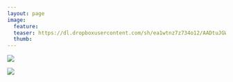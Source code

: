 ```yaml
---
layout: page
image:
  feature:
  teaser: https://dl.dropboxusercontent.com/sh/ea1wtnz7z734o12/AADtuJGWeEqGSQ-_kni48Bnva/luontokuvat/syksy/IMG27788-245px.jpg
  thumb:
---
```


[![](https://dl.dropboxusercontent.com/sh/ea1wtnz7z734o12/AAB7gqWHbL-mrHRy8BQSsvu8a/luontokuvat/syksy/IMG27784-800px.jpg)](https://dl.dropboxusercontent.com/sh/ea1wtnz7z734o12/AAB9BG-tFxYP15_x_jr6_kbxa/luontokuvat/syksy/IMG27784.jpg)

[![](https://dl.dropboxusercontent.com/sh/ea1wtnz7z734o12/AADseprx42S-ZGdjRUl6pT6Ra/luontokuvat/syksy/IMG27788-800px.jpg)](https://dl.dropboxusercontent.com/sh/ea1wtnz7z734o12/AABbvljuMnYwZGyN_wMncBtSa/luontokuvat/syksy/IMG27788.jpg)
